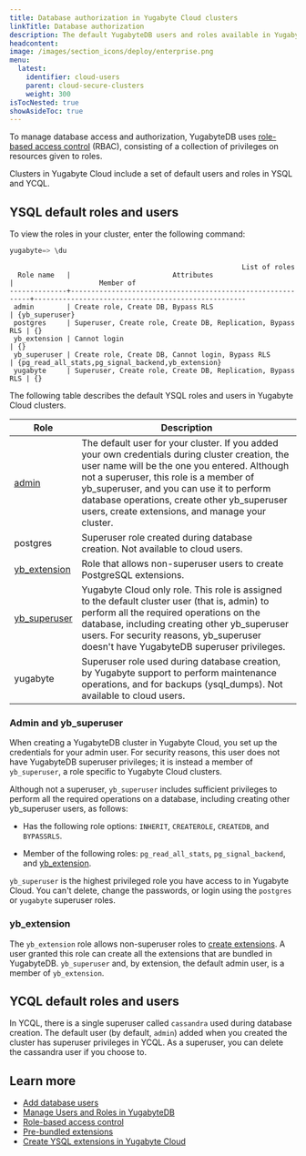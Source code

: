 ```yaml
---
title: Database authorization in Yugabyte Cloud clusters
linkTitle: Database authorization
description: The default YugabyteDB users and roles available in Yugabyte Cloud clusters.
headcontent:
image: /images/section_icons/deploy/enterprise.png
menu:
  latest:
    identifier: cloud-users
    parent: cloud-secure-clusters
    weight: 300
isTocNested: true
showAsideToc: true
---
```


To manage database access and authorization, YugabyteDB uses [role-based access control](../../../secure/authorization) (RBAC), consisting of a collection of privileges on resources given to roles.

Clusters in Yugabyte Cloud include a set of default users and roles in YSQL and YCQL.

## YSQL default roles and users

To view the roles in your cluster, enter the following command:

```sql
yugabyte=> \du
```

```output
                                                         List of roles
  Role name   |                         Attributes                         |                     Member of
--------------+------------------------------------------------------------+----------------------------------------------------
 admin        | Create role, Create DB, Bypass RLS                         | {yb_superuser}
 postgres     | Superuser, Create role, Create DB, Replication, Bypass RLS | {}
 yb_extension | Cannot login                                               | {}
 yb_superuser | Create role, Create DB, Cannot login, Bypass RLS           | {pg_read_all_stats,pg_signal_backend,yb_extension}
 yugabyte     | Superuser, Create role, Create DB, Replication, Bypass RLS | {}
```

The following table describes the default YSQL roles and users in Yugabyte Cloud clusters.

<!-- Portions of this table are also under RBAC in core docs -->

| Role | Description |
| --- | --- |
| [admin](#admin-and-yb-superuser) | The default user for your cluster. If you added your own credentials during cluster creation, the user name will be the one you entered. Although not a superuser, this role is a member of yb_superuser, and you can use it to perform database operations, create other yb_superuser users, create extensions, and manage your cluster. |
| postgres | Superuser role created during database creation. Not available to cloud users. |
| [yb_extension](#yb-extension) | Role that allows non-superuser users to create PostgreSQL extensions. |
| [yb_superuser](#admin-and-yb-superuser) | Yugabyte Cloud only role. This role is assigned to the default cluster user (that is, admin) to perform all the required operations on the database, including creating other yb_superuser users. For security reasons, yb_superuser doesn't have YugabyteDB superuser privileges. |
| yugabyte | Superuser role used during database creation, by Yugabyte support to perform maintenance operations, and for backups (ysql_dumps). Not available to cloud users. |

### Admin and yb_superuser

When creating a YugabyteDB cluster in Yugabyte Cloud, you set up the credentials for your admin user. For security reasons, this user does not have YugabyteDB superuser privileges; it is instead a member of `yb_superuser`, a role specific to Yugabyte Cloud clusters.

Although not a superuser, `yb_superuser` includes sufficient privileges to perform all the required operations on a database, including creating other yb_superuser users, as follows:

- Has the following role options: `INHERIT`, `CREATEROLE`, `CREATEDB`, and `BYPASSRLS`.

- Member of the following roles: `pg_read_all_stats`, `pg_signal_backend`, and [yb_extension](#yb-extension).

`yb_superuser` is the highest privileged role you have access to in Yugabyte Cloud. You can't delete, change the passwords, or login using the `postgres` or `yugabyte` superuser roles.

### yb_extension

The `yb_extension` role allows non-superuser roles to [create extensions](../../cloud-clusters/add-extensions/). A user granted this role can create all the extensions that are bundled in YugabyteDB. `yb_superuser` and, by extension, the default admin user, is a member of `yb_extension`.

## YCQL default roles and users

In YCQL, there is a single superuser called `cassandra` used during database creation. The default user (by default, `admin`) added when you created the cluster has superuser privileges in YCQL. As a superuser, you can delete the cassandra user if you choose to.

## Learn more

- [Add database users](../add-users/)
- [Manage Users and Roles in YugabyteDB](../../../secure/authorization/create-roles/)
- [Role-based access control](../../../secure/authorization/)
- [Pre-bundled extensions](../../../explore/ysql-language-features/advanced-features/extensions/)
- [Create YSQL extensions in Yugabyte Cloud](../../cloud-clusters/add-extensions/)
